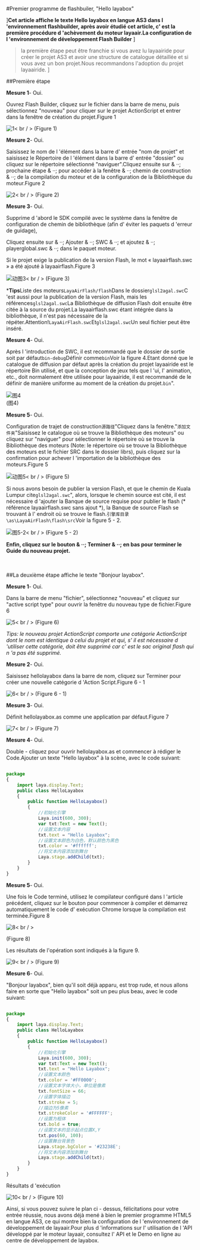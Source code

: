 #Premier programme de flashbuiler, "Hello layabox"

]**Cet article affiche le texte Hello layabox en langue AS3 dans l 'environnement flashbuilder, après avoir étudié cet article, c' est la première procédure d 'achèvement du moteur layaair.La configuration de l 'environnement de développement Flash Builder**
]
> la première étape peut être franchie si vous avez lu layaairide pour créer le projet AS3 et avoir une structure de catalogue détaillée et si vous avez un bon projet.Nous recommandons l'adoption du projet layaairide.
]



##Première étape

**Mesure 1**- Oui.

Ouvrez Flash Builder, cliquez sur le fichier dans la barre de menu, puis sélectionnez "nouveau" pour cliquer sur le projet ActionScript et entrer dans la fenêtre de création du projet.Figure 1

![1](img/1.jpg)< br / >
(Figure 1)



**Mesure 2**- Oui.

Saisissez le nom de l 'élément dans la barre d' entrée "nom de projet" et saisissez le Répertoire de l 'élément dans la barre d' entrée "dossier" ou cliquez sur le répertoire sélectionné "naviguer".Cliquez ensuite sur & ‧‧; prochaine étape & ‧‧; pour accéder à la fenêtre & ‧‧; chemin de construction & ‧‧; de la compilation du moteur et de la configuration de la Bibliothèque du moteur.Figure 2

![2](img/2.jpg)< br / >
(Figure 2)



**Mesure 3**- Oui.

Supprime d 'abord le SDK compilé avec le système dans la fenêtre de configuration de chemin de bibliothèque (afin d' éviter les paquets d 'erreur de guidage),

Cliquez ensuite sur & ‧‧; Ajouter & ‧‧; SWC & ‧‧; et ajoutez & ‧‧; playerglobal.swc & ‧‧; dans le paquet moteur.

Si le projet exige la publication de la version Flash, le mot « layaairflash.swc » a été ajouté à layaairflash.Figure 3

![动图3](img/3.gif)< br / > (Figure 3)



***Tips**Liste des moteurs`LayaAirFlash/flash`Dans le dossier`glsl2agal.swc`C 'est aussi pour la publication de la version Flash, mais les références`glsl2agal.swc`La Bibliothèque de diffusion Flash doit ensuite être citée à la source du projet.La layaairflash.swc étant intégrée dans la bibliothèque, il n'est pas nécessaire de la répéter.Attention!`LayaAirFlash.swc`Et`glsl2agal.swc`Un seul fichier peut être inséré.



**Mesure 4**- Oui.

Après l 'introduction de SWC, il est recommandé que le dossier de sortie soit par défaut`bin-debug`Définir comme`bin`Voir la figure 4.Etant donné que le catalogue de diffusion par défaut après la création du projet layaairide est le répertoire Bin utilisé, et que la conception de jeux tels que l 'ui, l' animation, etc., doit normalement être utilisée pour layaairide, il est recommandé de le définir de manière uniforme au moment de la création du projet.`bin`".

![图4](img/4.png) <br /> (图4)




**Mesure 5**- Oui.

Configuration de trajet de construction`源路径`"Cliquez dans la fenêtre."`添加文件夹`"Saisissez le catalogue où se trouve la Bibliothèque des moteurs" ou cliquez sur "naviguer" pour sélectionner le répertoire où se trouve la Bibliothèque des moteurs (Note: le répertoire où se trouve la Bibliothèque des moteurs est le fichier SRC dans le dossier librs), puis cliquez sur la confirmation pour achever l 'importation de la bibliothèque des moteurs.Figure 5

![动图5](img/5.gif)< br / > (Figure 5)

Si nous avons besoin de publier la version Flash, et que le chemin de Kuala Lumpur cite`glsl2agal.swc`", alors, lorsque le chemin source est cité, il est nécessaire d 'ajouter la Banque de source requise pour publier le flash (* référence layaairflash.swc sans ajout *), la Banque de source Flash se trouvant à l' endroit où se trouve le flash.`引擎库目录\as\LayaAirFlash\flash\src`Voir la figure 5 - 2.

![图5-2](img/5-2.png)< br / > (Figure 5 - 2)



**Enfin, cliquez sur le bouton & ‧‧; Terminer & ‧‧; en bas pour terminer le Guide du nouveau projet.**

　　



##La deuxième étape affiche le texte "Bonjour layabox".

**Mesure 1**- Oui.

Dans la barre de menu "fichier", sélectionnez "nouveau" et cliquez sur "active script type" pour ouvrir la fenêtre du nouveau type de fichier.Figure 6

![5](img/5.jpg)< br / > (Figure 6)



*Tips: le nouveau projet ActionScript comporte une catégorie ActionScript dont le nom est identique à celui du projet et qui, s' il est nécessaire d 'utiliser cette catégorie, doit être supprimé car c' est le sac original flash qui n 'a pas été supprimé.*



**Mesure 2**- Oui.

Saisissez hellolayabox dans la barre de nom, cliquez sur Terminer pour créer une nouvelle catégorie d 'Action Script.Figure 6 - 1

![6](img/6.jpg)< br / >
(Figure 6 - 1)



**Mesure 3**- Oui.

Définit hellolayabox.as comme une application par défaut.Figure 7

![7](img/7.jpg)< br / >
(Figure 7)



**Mesure 4**- Oui.

Double - cliquez pour ouvrir hellolayabox.as et commencer à rédiger le Code.Ajouter un texte "Hello layabox" à la scène, avec le code suivant:


```typescript

package
{
	import laya.display.Text;
	public class HelloLayabox
	{
		public function HelloLayabox()
		{
			//初始化引擎
			Laya.init(600, 300);
			var txt:Text = new Text();
			//设置文本内容
			txt.text = "Hello Layabox";
			//设置文本颜色为白色，默认颜色为黑色
			txt.color = '#ffffff';
			//将文本内容添加到舞台 
			Laya.stage.addChild(txt);
		}
	}
}
```




**Mesure 5**- Oui.

Une fois le Code terminé, utilisez le compilateur configuré dans l 'article précédent, cliquez sur le bouton pour commencer à compiler et démarrez automatiquement le code d' exécution Chrome lorsque la compilation est terminée.Figure 8

![8](img/8.jpg)< br / >

(Figure 8)


Les résultats de l'opération sont indiqués à la figure 9.

![9](img/9.jpg)< br / >
(Figure 9)



**Mesure 6**- Oui.

"Bonjour layabox", bien qu'il soit déjà apparu, est trop rude, et nous allons faire en sorte que "Hello layabox" soit un peu plus beau, avec le code suivant:


```typescript

package
{
	import laya.display.Text;
	public class HelloLayabox
	{
		public function HelloLayabox()
		{
			//初始化引擎
			Laya.init(600, 300);
			var txt:Text = new Text();
			txt.text = "Hello Layabox";
			//设置文本颜色   
			txt.color = '#FF0000';
			//设置文本字体大小，单位是像素   
			txt.fontSize = 66;
			//设置字体描边   
			txt.stroke = 5;
			//描边为5像素   
			txt.strokeColor = '#FFFFFF';
			//设置为粗体   
			txt.bold = true;
			//设置文本的显示起点位置X,Y   
			txt.pos(60, 100);
			//设置舞台背景色   
			Laya.stage.bgColor = '#23238E';
			//将文本内容添加到舞台   
			Laya.stage.addChild(txt);
		}
	}
}
```




Résultats d 'exécution

![10](img/10.jpg)< br / >
(Figure 10)



Ainsi, si vous pouvez suivre le plan ci - dessus, félicitations pour votre entrée réussie, nous avons déjà mené à bien le premier programme HTML5 en langue AS3, ce qui montre bien la configuration de l 'environnement de développement de layaair.Pour plus d 'informations sur l' utilisation de l 'API développé par le moteur layaair, consultez l' API et le Demo en ligne au centre de développement de layabox.